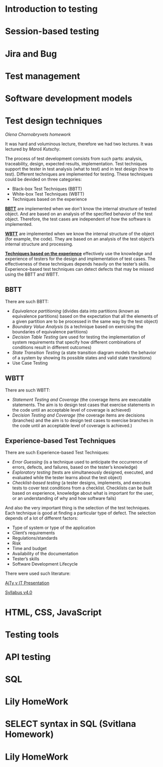 # Introduction to testing
# Session-based testing
# Jira and Bug
# Test management
# Software development models
# Test design techniques 
*Olena Chornobryvets homework*

It was hard and voluminous lecture, therefore we had two lectures. It was lectured by _Maroš Kutschy_.

The process of test development consists from such parts: analysis, traceability, design, expected results, implementation. Test techniques support the tester in test analysis (what to test) and in test design (how to test).
Different techniques are implemented for testing. These techniques could be devided on three categories:
- Black-box Test Techniques (BBTT)
- White-box Test Techniques (WBTT)
- Techniques based on the experience

[**BBTT**](#bbtt) are implemented when we don't know the internal structure of tested object. And are based on an analysis of
the specified behavior of the test object. Therefore, the test
cases are independent of how the software is implemented.

[**WBTT**](#wbtt) are implemented when we know the internal structure of the object (for example, the code). They are based on an analysis of the test object’s internal structure and processing.

[**Techniques based on the experience**](#experience-based-test-techniques) effectively use the knowledge and experience of testers for the design and implementation of test cases. The effectiveness of these techniques depends heavily on the tester’s skills. Experience-based test techniques can detect defects that may be missed using the BBTT and WBTT.

## BBTT

There are such BBTT:

- *Equivalence partitioning* (divides data into partitions (known as equivalence partitions) based on the expectation that all the elements of a given partition are to be processed in the same way by the test object)
- *Boundary Value Analysis* (is a technique based on exercising the boundaries of equivalence partitions)
- *Decision Table Testing* (are used for testing the implementation of system requirements that specify how different combinations of conditions result in different outcomes)
- *State Transition Testing* (a state transition diagram models the behavior of a system by showing its possible states and valid state transitions)
- Use Case Testing

## WBTT
There are such WBTT:
- *Statement Testing and Coverage* (the coverage items are executable statements. The aim is to design test cases that
exercise statements in the code until an acceptable level of coverage is achieved)
- *Decision Testing and Coverage* (the coverage items are decisions (branches) and the aim is to design test cases to exercise
branches in the code until an acceptable level of coverage is achieved.)

## Experience-based Test Techniques
There are such Experience-based Test Techniques:   
- *Error Guessing* (is a technique used to anticipate the occurrence of errors, defects, and failures, based on
the tester’s knowledge)
- *Exploratory testing* (tests are simultaneously designed, executed, and evaluated while the tester learns about the test object)
- *Checklist-based testing* (a tester designs, implements, and executes tests to cover test conditions from a checklist. Checklists can be built based on experience, knowledge about what is important for the user, or an understanding of why and how software fails)

And also the very important thing is the selection of the test techniques. Each technique is good at finding a particular type of defect. The selection depends of a lot of different factors:
- Type of system or type of the application
- Client’s requirements
- Regulations/standards
- Risk
- Time and budget
- Availability of the documentation
- Tester’s skills
- Software Development Lifecycle

There were used such literature:

[AjTy v IT Presentation][1]

[Syllabus v4.0](https://istqb-main-web-prod.s3.amazonaws.com/media/documents/ISTQB_CTFL_Syllabus-v4.0.pdf)

[1]: https://docs.google.com/presentation/d/1O9MfWWE4l3chD4VtqHez4rH5zySoC7kq/edit#slide=id.p10

# HTML, CSS, JavaScript 
# Testing tools
# API testing 
# SQL
# Lily HomeWork
# SELECT syntax in SQL (Svitlana Homework)
# Lily HomeWork
